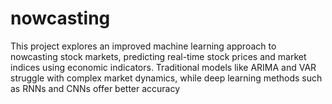 # nowcasting
This project explores an improved machine learning approach to nowcasting stock markets, predicting real-time stock prices and market indices using economic indicators. Traditional models like ARIMA and VAR struggle with complex market dynamics, while deep learning methods such as RNNs and CNNs offer better accuracy

